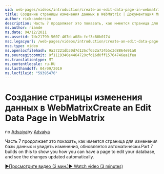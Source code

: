 ```yaml
---
uid: web-pages/videos/introduction/create-an-edit-data-page-in-webmatrix
title: Создание страницы изменения данных в WebMatrix | Документация Майкрософт
author: rick-anderson
description: Часть 7 продолжает это показать, как имеется страница для изменения базы данных и увидеть изменения, обновляется автоматически.
ms.author: riande
ms.date: 04/12/2011
ms.assetid: 7dc21790-5607-467d-a08b-fcf3c80b0174
msc.legacyurl: /web-pages/videos/introduction/create-an-edit-data-page-in-webmatrix
msc.type: video
ms.openlocfilehash: 9a37221db30d7d126cf652a734b5c3d8864e91a0
ms.sourcegitcommit: 0f1119340e4464720cfd16d0ff15764746ea1fea
ms.translationtype: MT
ms.contentlocale: ru-RU
ms.lasthandoff: 04/09/2019
ms.locfileid: "59395476"
---
```

# <a name="create-an-edit-data-page-in-webmatrix"></a><span data-ttu-id="8d48a-103">Создание страницы изменения данных в WebMatrix</span><span class="sxs-lookup"><span data-stu-id="8d48a-103">Create an Edit Data Page in WebMatrix</span></span>

<span data-ttu-id="8d48a-104">по [Advaiya](https://twitter.com/Advaiyasolns)</span><span class="sxs-lookup"><span data-stu-id="8d48a-104">by [Advaiya](https://twitter.com/Advaiyasolns)</span></span>

<span data-ttu-id="8d48a-105">Часть 7 продолжает это показать, как имеется страница для изменения базы данных и увидеть изменения, обновляется автоматически.</span><span class="sxs-lookup"><span data-stu-id="8d48a-105">Part 7 builds on this to show you how you can have a page to edit your database, and see the changes updated automatically.</span></span>

[<span data-ttu-id="8d48a-106">&#9654;Просмотрите видео (3 мин.)</span><span class="sxs-lookup"><span data-stu-id="8d48a-106">&#9654; Watch video (3 minutes)</span></span>](https://channel9.msdn.com/Blogs/ASP-NET-Site-Videos/create-an-edit-data-page-in-webmatrix)
